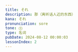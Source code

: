 ```yaml
---
title: それ
description: 那（离听话人近的东西）
kana: それ
pronunciation: sore
tone: ⓪
type: 名词
pubDate: 2024-08-12 00:00:03
lessonIndex: 2
---
```

